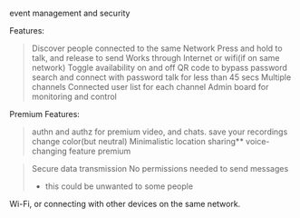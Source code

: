 
event management and security


Features:
> Discover people connected to the same Network
> Press and hold to talk, and release to send
> Works through Internet or wifi(if on same network)
> Toggle availability on and off 
> QR code to bypass password
> search and connect with password
> talk for less than 45 secs
> Multiple channels
> Connected user list for each channel
> Admin board for monitoring and control


Premium Features:
> authn and authz for premium
> video, and chats.
> save your recordings
> change color(but neutral)
> Minimalistic
> location sharing**
> voice-changing feature premium

> Secure data transmission
> No permissions needed to send messages 
> - this could be unwanted to some people

Wi-Fi, or connecting with other devices on the same network. 